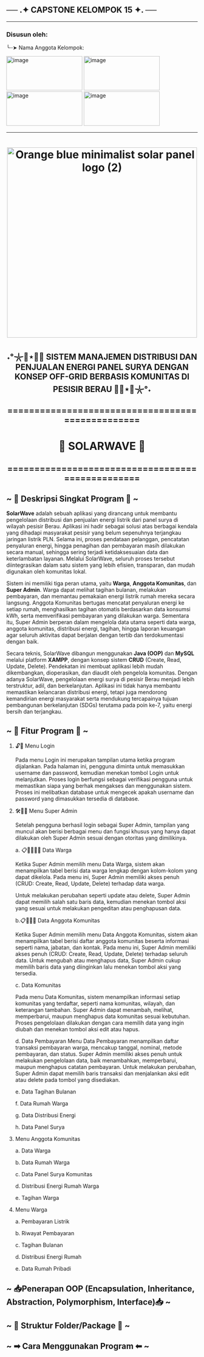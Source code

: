 ## ── .✦ CAPSTONE KELOMPOK 15 ✦. ── 
--------------------------------------------------------------------------------------------

### Disusun oleh:

╰┈➤ Nama Anggota Kelompok:  

<img width="200" height="90" alt="image" src="https://github.com/user-attachments/assets/a70153bc-1905-473e-8939-d1231b03e961" />
<img width="200" height="90" alt="image" src="https://github.com/user-attachments/assets/a2a1b94c-cd4d-40b3-8893-74f6afdb0c9f" />
<img width="200" height="90" alt="image" src="https://github.com/user-attachments/assets/bd6d82f8-040f-40b4-8b95-db1de7ad2a10" />
<img width="200" height="90" alt="image" src="https://github.com/user-attachments/assets/489202f0-9451-4dd7-8f19-ba6151f7c24c" />

--------------------------------------------------------------------------------------------

<h1 align="center"><img width="500" height="500" alt="Orange blue minimalist solar panel logo (2)" src="https://github.com/user-attachments/assets/e334384c-b4a8-4b1d-bdce-153d188dcffd" /></h1>


<h2 align="center"> ˖°𓇼🌊⋆🐚🫧 SISTEM MANAJEMEN DISTRIBUSI DAN PENJUALAN ENERGI PANEL SURYA DENGAN KONSEP OFF-GRID BERBASIS KOMUNITAS DI PESISIR BERAU 🫧🐚⋆🌊𓇼°˖ </h2> 

<h2 align="center">=================================================</h2> 
<h1 align="center"> 🌊 SOLARWAVE 🌊 </h1>
<h2 align="center">=================================================</h2> 


## ~ 📗 Deskripsi Singkat Program 📒  ~

**SolarWave** adalah sebuah aplikasi yang dirancang untuk membantu pengelolaan distribusi dan penjualan energi listrik dari panel surya di wilayah pesisir Berau. Aplikasi ini hadir sebagai solusi atas berbagai kendala yang dihadapi masyarakat pesisir yang belum sepenuhnya terjangkau jaringan listrik PLN. Selama ini, proses pendataan pelanggan, pencatatan penyaluran energi, hingga penagihan dan pembayaran masih dilakukan secara manual, sehingga sering terjadi ketidaksesuaian data dan keterlambatan layanan. Melalui SolarWave, seluruh proses tersebut diintegrasikan dalam satu sistem yang lebih efisien, transparan, dan mudah digunakan oleh komunitas lokal.

Sistem ini memiliki tiga peran utama, yaitu **Warga**, **Anggota Komunitas**, dan **Super Admin**.
Warga dapat melihat tagihan bulanan, melakukan pembayaran, dan memantau pemakaian energi listrik rumah mereka secara langsung. Anggota Komunitas bertugas mencatat penyaluran energi ke setiap rumah, menghasilkan tagihan otomatis berdasarkan data konsumsi kWh, serta memverifikasi pembayaran yang dilakukan warga. Sementara itu, Super Admin berperan dalam mengelola data utama seperti data warga, anggota komunitas, distribusi energi, tagihan, hingga laporan keuangan agar seluruh aktivitas dapat berjalan dengan tertib dan terdokumentasi dengan baik.

Secara teknis, SolarWave dibangun menggunakan **Java (OOP)** dan **MySQL** melalui platform **XAMPP**, dengan konsep sistem **CRUD** (Create, Read, Update, Delete). Pendekatan ini membuat aplikasi lebih mudah dikembangkan, dioperasikan, dan diaudit oleh pengelola komunitas. Dengan adanya SolarWave, pengelolaan energi surya di pesisir Berau menjadi lebih terstruktur, adil, dan berkelanjutan. Aplikasi ini tidak hanya membantu memastikan kelancaran distribusi energi, tetapi juga mendorong kemandirian energi masyarakat serta mendukung tercapainya tujuan pembangunan berkelanjutan (SDGs) terutama pada poin ke-7, yaitu energi bersih dan terjangkau.


## ~ 📌 Fitur Program 📌 ~
1. 🔓👥 Menu Login

   Pada menu Login ini merupakan tampilan utama ketika program dijalankan. Pada       halaman ini, pengguna diminta untuk memasukkan username dan password, kemudian     menekan tombol Login untuk melanjutkan. Proses login berfungsi sebagai             verifikasi pengguna untuk memastikan siapa yang berhak mengakses dan               menggunakan sistem. Proses ini melibatkan database untuk mengecek apakah           username dan password yang dimasukkan tersedia di database.
   
3. 🛠️👨‍💻 Menu Super Admin

   Setelah pengguna berhasil login sebagai Super Admin, tampilan yang muncul akan     berisi berbagai menu dan fungsi khusus yang hanya dapat dilakukan oleh Super       Admin sesuai dengan otoritas yang dimilikinya.
   
   a. 📋👨‍👩‍👧‍👦 Data Warga
   
      Ketika Super Admin memilih menu Data Warga, sistem akan menampilkan tabel          berisi data warga lengkap dengan kolom-kolom yang dapat dikelola. Pada menu        ini, Super Admin memiliki akses penuh (CRUD: Create, Read, Update, Delete)         terhadap data warga.
   
      Untuk melakukan perubahan seperti update atau delete, Super Admin dapat            memilih salah satu baris data, kemudian menekan tombol aksi yang sesuai            untuk melakukan pengeditan atau penghapusan data.
      
   b.📋🧑‍🤝‍🧑 Data Anggota Komunitas
   
      Ketika Super Admin memilih menu Data Anggota Komunitas, sistem akan                menampilkan tabel berisi daftar anggota komunitas beserta informasi seperti        nama, jabatan, dan kontak. Pada menu ini, Super Admin memiliki akses penuh         (CRUD: Create, Read, Update, Delete) terhadap seluruh data. Untuk mengubah         atau menghapus data, Super Admin cukup memilih baris data yang diinginkan          lalu menekan tombol aksi yang tersedia.
   
   c. Data Komunitas
   
      Pada menu Data Komunitas, sistem menampilkan informasi setiap komunitas yang       terdaftar, seperti nama komunitas, wilayah, dan keterangan tambahan. Super         Admin dapat menambah, melihat, memperbarui, maupun menghapus data komunitas        sesuai kebutuhan. Proses pengelolaan dilakukan dengan cara memilih data yang       ingin diubah dan menekan tombol aksi edit atau hapus.
   
   d. Data Pembayaran
      Menu Data Pembayaran menampilkan daftar transaksi pembayaran warga, mencakup       tanggal, nominal, metode pembayaran, dan status. Super Admin memiliki akses        penuh untuk melakukan pengelolaan data, baik menambahkan, memperbarui,             maupun menghapus catatan pembayaran. Untuk melakukan perubahan, Super Admin        dapat memilih baris transaksi dan menjalankan aksi edit atau delete pada           tombol yang disediakan.
   
   e. Data Tagihan Bulanan
   
   f. Data Rumah Warga
   
   g. Data Distribusi Energi
   
   h. Data Panel Surya
   
5. Menu Anggota Komunitas
   
   a. Data Warga
   
   b. Data Rumah Warga
   
   c. Data Panel Surya Komunitas
   
   d. Distribusi Energi Rumah Warga
   
   e. Tagihan Warga
   
6. Menu Warga
   
   a. Pembayaran Listrik
   
   b. Riwayat Pembayaran
   
   c. Tagihan Bulanan
   
   d. Distribusi Energi Rumah
   
   e. Data Rumah Pribadi

## ~ 📥Penerapan OOP (Encapsulation, Inheritance, Abstraction, Polymorphism, Interface)📥 ~

## ~ 📁 Struktur Folder/Package 📁 ~

## ~ ➡ Cara Menggunakan Program ⬅ ~

